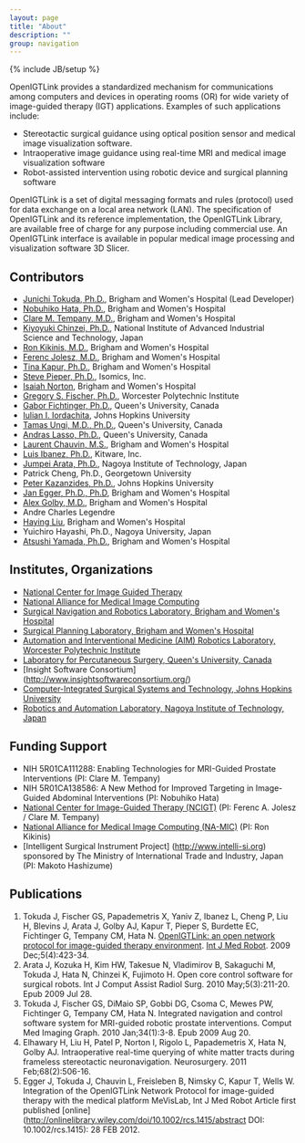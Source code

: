 ```yaml
---
layout: page
title: "About"
description: ""
group: navigation
---
```

{% include JB/setup %}

OpenIGTLink provides a standardized mechanism for communications among computers and devices in operating rooms (OR) for wide variety of image-guided therapy (IGT) applications. Examples of such applications include:

* Stereotactic surgical guidance using optical position sensor and medical image visualization software.
* Intraoperative image guidance using real-time MRI and medical image visualization software
* Robot-assisted intervention using robotic device and surgical planning software

OpenIGTLink is a set of digital messaging formats and rules (protocol) used for data exchange on a local area network (LAN). The specification of OpenIGTLink and its reference implementation, the OpenIGTLink Library, are available free of charge for any purpose including commercial use. An OpenIGTLink interface is available in popular medical image processing and visualization software 3D Slicer.

## Contributors
* [Junichi Tokuda, Ph.D.](http://www.spl.harvard.edu/pages/People/tokuda), Brigham and Women's Hospital (Lead Developer)
* [Nobuhiko Hata, Ph.D.](http://www.spl.harvard.edu/pages/People/noby), Brigham and Women's Hospital
* [Clare M. Tempany, M.D.](http://www.spl.harvard.edu/pages/People/ctempany), Brigham and Women's Hospital
* [Kiyoyuki Chinzei, Ph.D.](http://staff.aist.go.jp/k.chinzei/), National Institute of Advanced Industrial Science and Technology, Japan
* [Ron Kikinis, M.D.](http://www.spl.harvard.edu/pages/People/kikinis), Brigham and Women's Hospital
* [Ferenc Jolesz, M.D.](http://www.spl.harvard.edu/pages/People/jolesz), Brigham and Women's Hospital
* [Tina Kapur, Ph.D.](http://www.spl.harvard.edu/pages/People/tkapur), Brigham and Women's Hospital
* [Steve Pieper, Ph.D.](http://www.spl.harvard.edu/pages/People/pieper), Isomics, Inc.
* [Isaiah Norton](http://golbylab.bwh.harvard.edu/people/nortonIsaiah.html), Brigham and Women's Hospital
* [Gregory S. Fischer, Ph.D.](http://aimlab.wpi.edu/people/Gregory_Fischer), Worcester Polytechnic Institute
* [Gabor Fichtinger, Ph.D.](http://research.cs.queensu.ca/~gabor/), Queen's University, Canada
* [Iulian I. Iordachita](https://www.lcsr.jhu.edu/User:Iiordachita/CV), Johns Hopkins University
* [Tamas Ungi, M.D., Ph.D.](http://perk.cs.queensu.ca/profiles/ungi), Queen's University, Canada
* [Andras Lasso, Ph.D.](http://perk.cs.queensu.ca/profiles/lasso), Queen's University, Canada
* [Laurent Chauvin, M.S.](http://www.spl.harvard.edu/pages/People/lchauvin), Brigham and Women's Hospital
* [Luis Ibanez, Ph.D.](http://www.kitware.com/profile/team/ibanez.html), Kitware, Inc.
* [Jumpei Arata, Ph.D.](http://arata.web.nitech.ac.jp/index.html), Nagoya Institute of Technology, Japan
* Patrick Cheng, Ph.D., Georgetown University
* [Peter Kazanzides, Ph.D.](http://www.cisst.org/~pkaz/), Johns Hopkins University
* [Jan Egger, Ph.D., Ph.D](http://www.spl.harvard.edu/pages/People/egger), Brigham and Women's Hospital
* [Alex Golby, M.D.](http://golbylab.bwh.harvard.edu/people/golbyAlexandra.html), Brigham and Women's Hospital
* Andre Charles Legendre
* [Haying Liu](http://www.spl.harvard.edu/pages/People/hliu), Brigham and Women's Hospital
* Yuichiro Hayashi, Ph.D., Nagoya University, Japan
* [Atsushi Yamada, Ph.D.](http://www.spl.harvard.edu/pages/People/ayamada), Brigham and Women's Hospital

## Institutes, Organizations
* [National Center for Image Guided Therapy](http://ncigt.org)
* [National Alliance for Medical Image Computing](http://na-mic.org)
* [Surgical Navigation and Robotics Laboratory, Brigham and Women's Hospital](http://snr.spl.harvard.edu)
* [Surgical Planning Laboratory, Brigham and Women's Hospital](http://www.spl.harvard.edu)
* [Automation and Interventional Medicine (AIM) Robotics Laboratory, Worcester Polytechnic Institute](http://aimlab.wpi.edu)
* [Laboratory for Percutaneous Surgery, Queen's University, Canada](http://perk.cs.queensu.ca)
* [Insight Software Consortium] (http://www.insightsoftwareconsortium.org/)
* [Computer-Integrated Surgical Systems and Technology, Johns Hopkins University](http://cisst.org/)
* [Robotics and Automation Laboratory, Nagoya Institute of Technology, Japan](http://ral.web.nitech.ac.jp/members.html)

## Funding Support
* NIH 5R01CA111288: Enabling Technologies for MRI-Guided Prostate Interventions (PI: Clare M. Tempany)
* NIH 5R01CA138586: A New Method for Improved Targeting in Image-Guided Abdominal Interventions (PI: Nobuhiko Hata)
* [National Center for Image-Guided Therapy (NCIGT)](http://www.ncigt.org/) (PI: Ferenc A. Jolesz / Clare M. Tempany)
* [National Alliance for Medical Image Computing (NA-MIC)](http://www.na-mic.org/) (PI: Ron Kikinis)
* [Intelligent Surgical Instrument Project] (http://www.intelli-si.org) sponsored by The Ministry of International Trade and Industry, Japan (PI: Makoto Hashizume)


## Publications
1. Tokuda J, Fischer GS, Papademetris X, Yaniv Z, Ibanez L, Cheng P, Liu H, Blevins J, Arata J, Golby AJ, Kapur T, Pieper S, Burdette EC, Fichtinger G, Tempany CM, Hata N. [OpenIGTLink: an open network protocol for image-guided therapy environment]([http://www.spl.harvard.edu/publications/item/view/1709). [Int J Med Robot](http://www3.interscience.wiley.com/journal/112094293/home). 2009 Dec;5(4):423-34.
1. Arata J, Kozuka H, Kim HW, Takesue N, Vladimirov B, Sakaguchi M, Tokuda J, Hata N, Chinzei K, Fujimoto H. Open core control software for surgical robots. Int J Comput Assist Radiol Surg. 2010 May;5(3):211-20. Epub 2009 Jul 28.
1. Tokuda J, Fischer GS, DiMaio SP, Gobbi DG, Csoma C, Mewes PW, Fichtinger G, Tempany CM, Hata N. Integrated navigation and control software system for MRI-guided robotic prostate interventions. Comput Med Imaging Graph. 2010 Jan;34(1):3-8. Epub 2009 Aug 20.
1. Elhawary H, Liu H, Patel P, Norton I, Rigolo L, Papademetris X, Hata N, Golby AJ. Intraoperative real-time querying of white matter tracts during frameless stereotactic neuronavigation. Neurosurgery. 2011 Feb;68(2):506-16.
1. Egger J, Tokuda J, Chauvin L, Freisleben B, Nimsky C, Kapur T, Wells W. Integration of the OpenIGTLink Network Protocol for image-guided therapy with the medical platform MeVisLab,  Int J Med Robot Article first published [online] (http://onlinelibrary.wiley.com/doi/10.1002/rcs.1415/abstract DOI: 10.1002/rcs.1415): 28 FEB 2012.


